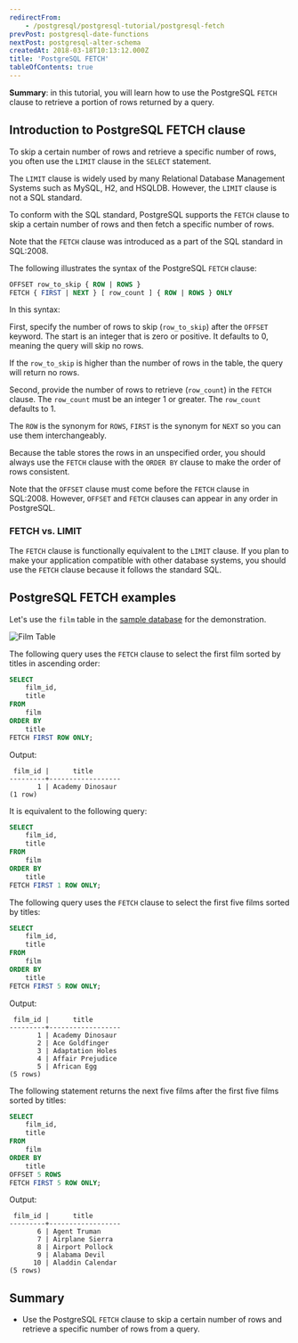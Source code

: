```yaml
---
redirectFrom:
    - /postgresql/postgresql-tutorial/postgresql-fetch
prevPost: postgresql-date-functions
nextPost: postgresql-alter-schema
createdAt: 2018-03-18T10:13:12.000Z
title: 'PostgreSQL FETCH'
tableOfContents: true
---
```


**Summary**: in this tutorial, you will learn how to use the PostgreSQL `FETCH` clause to retrieve a portion of rows returned by a query.

## Introduction to PostgreSQL FETCH clause

To skip a certain number of rows and retrieve a specific number of rows, you often use the `LIMIT` clause in the `SELECT` statement.

The `LIMIT` clause is widely used by many Relational Database Management Systems such as MySQL, H2, and HSQLDB. However, the `LIMIT` clause is not a SQL standard.

To conform with the SQL standard, PostgreSQL supports the `FETCH` clause to skip a certain number of rows and then fetch a specific number of rows.

Note that the `FETCH` clause was introduced as a part of the SQL standard in SQL:2008.

The following illustrates the syntax of the PostgreSQL `FETCH` clause:

```sql
OFFSET row_to_skip { ROW | ROWS }
FETCH { FIRST | NEXT } [ row_count ] { ROW | ROWS } ONLY
```

In this syntax:

First, specify the number of rows to skip (`row_to_skip`) after the `OFFSET` keyword. The start is an integer that is zero or positive. It defaults to 0, meaning the query will skip no rows.

If the `row_to_skip` is higher than the number of rows in the table, the query will return no rows.

Second, provide the number of rows to retrieve (`row_count`) in the `FETCH` clause. The `row_count` must be an integer 1 or greater. The `row_count` defaults to 1.

The `ROW` is the synonym for `ROWS`, `FIRST` is the synonym for `NEXT` so you can use them interchangeably.

Because the table stores the rows in an unspecified order, you should always use the `FETCH` clause with the `ORDER BY` clause to make the order of rows consistent.

Note that the `OFFSET` clause must come before the `FETCH` clause in SQL:2008. However, `OFFSET` and `FETCH` clauses can appear in any order in PostgreSQL.

### FETCH vs. LIMIT

The `FETCH` clause is functionally equivalent to the `LIMIT` clause. If you plan to make your application compatible with other database systems, you should use the `FETCH` clause because it follows the standard SQL.

## PostgreSQL FETCH examples

Let's use the `film` table in the [sample database](/postgresql/postgresql-getting-started/postgresql-sample-database) for the demonstration.

![Film Table](/postgresqltutorial_data/film_table.png)

The following query uses the `FETCH` clause to select the first film sorted by titles in ascending order:

```sql
SELECT
    film_id,
    title
FROM
    film
ORDER BY
    title
FETCH FIRST ROW ONLY;
```

Output:

```
 film_id |      title
---------+------------------
       1 | Academy Dinosaur
(1 row)
```

It is equivalent to the following query:

```sql
SELECT
    film_id,
    title
FROM
    film
ORDER BY
    title
FETCH FIRST 1 ROW ONLY;
```

The following query uses the `FETCH` clause to select the first five films sorted by titles:

```sql
SELECT
    film_id,
    title
FROM
    film
ORDER BY
    title
FETCH FIRST 5 ROW ONLY;
```

Output:

```
 film_id |      title
---------+------------------
       1 | Academy Dinosaur
       2 | Ace Goldfinger
       3 | Adaptation Holes
       4 | Affair Prejudice
       5 | African Egg
(5 rows)
```

The following statement returns the next five films after the first five films sorted by titles:

```sql
SELECT
    film_id,
    title
FROM
    film
ORDER BY
    title
OFFSET 5 ROWS
FETCH FIRST 5 ROW ONLY;
```

Output:

```
 film_id |      title
---------+------------------
       6 | Agent Truman
       7 | Airplane Sierra
       8 | Airport Pollock
       9 | Alabama Devil
      10 | Aladdin Calendar
(5 rows)
```

## Summary

- Use the PostgreSQL `FETCH` clause to skip a certain number of rows and retrieve a specific number of rows from a query.
